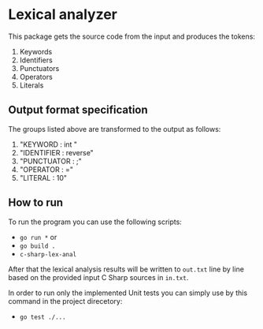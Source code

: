 # Lexical analyzer

This package gets the source code from the input and produces the tokens:

1. Keywords
2. Identifiers
3. Punctuators
4. Operators
5. Literals


## Output format specification

The groups listed above are transformed to the output as follows:

1. "KEYWORD       : int "
2. "IDENTIFIER      : reverse"
3. "PUNCTUATOR : ;"
4. "OPERATOR      : ="
5. "LITERAL           : 10"


## How to run

To run the program you can use the following scripts:
* `go run *`
or
* `go build .`
* `c-sharp-lex-anal`

After that the lexical analysis results will be written to `out.txt`
line by line based on the provided input C Sharp sources in `in.txt`.

In order to run only the implemented Unit tests you can simply use by this command in the project direcetory:

* `go test ./...`
